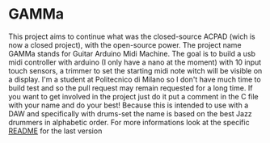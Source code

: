 # GAMMa
This project aims to continue what was the closed-source ACPAD (wich is now a closed project), with the open-source power.
The project name GAMMa stands for Guitar Arduino Midi Machine.
The goal is to build a usb midi controller with arduino (I only have a nano at the moment) with 10 input touch sensors, a trimmer to set the starting midi note witch will be visible on a display.
I'm a student at Politecnico di Milano so I don't have much time to build test and so the pull request may remain requested for a long time. If you want to get involved in the project just do it put a comment in the C file with your name and do your best!
Because this is intended to use with a DAW and specifically with drums-set the name is based on the best Jazz drummers in alphabetic order.
For more informations look at the specific [README](./Versions/0.2-Altschul/README.md) for the last version
